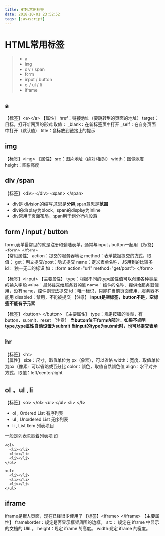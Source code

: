 ```yaml
---
title: HTML常用标签
date: 2018-10-01 23:52:52
tags: [javascript]
---
```

# HTML常用标签
> * a
> * img
> * div / span
> * form
> * input / button
> * ol / ul / li
> * iframe
<!--more-->
## a
【标签】&lt;a&gt;&lt;/a&gt;
【属性】
href：链接地址（要跳转到的页面的地址）
target：目标，打开新网页的形式
取值：
     _blank：在新标签页中打开
     _self：在自身页面中打开（默认值）
title：鼠标放到链接上的提示

## img 
【标签】&lt;img&gt;	
【属性】
        src：图片地址（绝对/相对）
        width：图像宽度
        height：图像高度

## div /span
 【标签】&lt;div&gt;	&lt;/div&gt;	 &lt;span&gt;	&lt;/span&gt;	
  - div是 division的缩写,意思是**分隔**,span意思是**范围**
  - div的display为block，span的display为inline
  - div常用于页面布局，span用于划分行内段落
  

##  form / input / button
 form,表单最常见的就是注册和登陆表单，通常与input / button一起用
【标签】&lt;form&gt;	&lt;/form&gt;	
【常见属性】
        action：提交的服务器地址
        method：表单数据提交的方式，取值： get：明文提交/post：隐式提交
        name：定义表单名称，JS用到的比较多
        id： 独一无二的标识
如：&lt;form action="url" method="get/post"&gt;	 &lt;/form&gt;	

  【标签】&lt;input&gt;	
  【主要属性】
        type：根据不同的type属性值可以创建各种类型的输入字段
        value：最终提交给服务器的值
        name：控件的名称，提供给服务器使用，没有name，控件则无法提交
        id：唯一标识，只能在当前页面使用，服务器不能用
        disabled：禁用，不能被提交
 【注意】
    **input是空标签，button不是，空标签不能有子元素**

【标签】&lt;button&gt;	&lt;/button&gt;	
 【主要属性】
   type：规定按钮的类型，有button，submit，reset
   【注意】
   **当button位于form内部时，如果不标明type,type属性自动设置为submit**
   **当input的type为submit时，也可以提交表单**
##  hr
【标签】&lt;hr&gt;	
【属性】
        size：尺寸，取值单位为 px（像素），可以省略
        width：宽度，取值单位为px（像素）可以省略或百分比
        color：颜色，取值自然颜色值
        align：水平对齐方式，取值：left/center/right
##  ol ，ul , li
【标签】&lt;ol&gt;	&lt;/ol&gt;	 &lt;ul&gt;	&lt;/ul&gt;	 &lt;li&gt;	&lt;/li&gt;	
 - ol , Ordered List 有序列表
 - ul , Unordered List 无序列表
 -  li , List Item 列表项目

一般是列表包裹着列表项
如
```
<ol>
  <li></li>
  <li></li>
  <li></li>
</ol>

<ul>
  <li></li>
  <li></li>
  <li></li>
</ul>
```

## iframe

iframe是嵌入页面，现在已经很少使用了
【标签】&lt;iframe&gt;	&lt;/iframe&gt;	
【主要属性】
frameborder：规定是否显示框架周围的边框。
src：	规定在 iframe 中显示的文档的 URL。
height：规定 iframe 的高度。
width:规定 iframe 的宽度。
